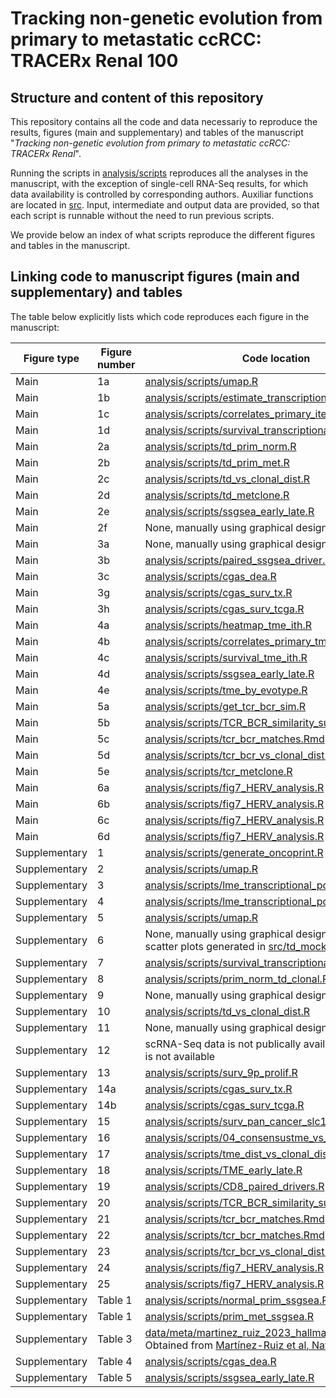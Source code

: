 # Tracking non-genetic evolution from primary to metastatic ccRCC: TRACERx Renal 100

## Structure and content of this repository

This repository contains all the code and data necessariy to reproduce the results, figures (main and supplementary) and tables of the manuscript "*Tracking non-genetic evolution from primary to metastatic ccRCC: TRACERx Renal*".

Running the scripts in [analysis/scripts](https://github.com/sanroman-24/tx100_rna_2024/tree/main/analysis/scripts) reproduces all the analyses in the manuscript, with the exception of single-cell RNA-Seq results, for which data availability is controlled by corresponding authors. Auxiliar functions are located in [src](https://github.com/sanroman-24/tx100_rna_2024/tree/main/src). Input, intermediate and output data are provided, so that each script is runnable without the need to run previous scripts. 

We provide below an index of what scripts reproduce the different figures and tables in the manuscript.

## Linking code to manuscript figures (main and supplementary) and tables

The table below explicitly lists which code reproduces each figure in the manuscript:

| Figure type   | Figure number  | Code location |
| ------------- | -------------- | --------------| 
| Main          | 1a              | [analysis/scripts/umap.R](https://github.com/sanroman-24/tx100_rna_2024/blob/main/analysis/scripts/umap.R)|
| Main          | 1b              | [analysis/scripts/estimate_transcriptional_ited.R](https://github.com/sanroman-24/tx100_rna_2024/blob/main/analysis/scripts/estimate_transcriptional_ited.R)|
| Main          | 1c              | [analysis/scripts/correlates_primary_ited.R](https://github.com/sanroman-24/tx100_rna_2024/blob/main/analysis/scripts/correlates_primary_ited.R)|
| Main          | 1d              | [analysis/scripts/survival_transcriptional_ited.R](https://github.com/sanroman-24/tx100_rna_2024/blob/main/analysis/scripts/survival_transcriptional_ited.R)|
| Main          | 2a              | [analysis/scripts/td_prim_norm.R](https://github.com/sanroman-24/tx100_rna_2024/blob/main/analysis/scripts/td_prim_norm.R)|
| Main          | 2b              | [analysis/scripts/td_prim_met.R](https://github.com/sanroman-24/tx100_rna_2024/blob/main/analysis/scripts/td_prim_met.R)|
| Main          | 2c              | [analysis/scripts/td_vs_clonal_dist.R](https://github.com/sanroman-24/tx100_rna_2024/blob/main/analysis/scripts/td_vs_clonal_dist.R)|
| Main          | 2d              | [analysis/scripts/td_metclone.R](https://github.com/sanroman-24/tx100_rna_2024/blob/main/analysis/scripts/td_metclone.R)|
| Main          | 2e              | [analysis/scripts/ssgsea_early_late.R](https://github.com/sanroman-24/tx100_rna_2024/blob/main/analysis/scripts/ssgsea_early_late.R)|
| Main          | 2f             | None, manually using graphical design software|
| Main          | 3a             | None, manually using graphical design software|
| Main          | 3b             | [analysis/scripts/paired_ssgsea_driver.R](https://github.com/sanroman-24/tx100_rna_2024/blob/main/analysis/scripts/paired_ssgsea_driver.R)|
| Main          | 3c             | [analysis/scripts/cgas_dea.R](https://github.com/sanroman-24/tx100_rna_2024/blob/main/analysis/scripts/cgas_dea.R)|
| Main          | 3g             | [analysis/scripts/cgas_surv_tx.R](https://github.com/sanroman-24/tx100_rna_2024/blob/main/analysis/scripts/cgas_surv_tx.R)|
| Main          | 3h             | [analysis/scripts/cgas_surv_tcga.R](https://github.com/sanroman-24/tx100_rna_2024/blob/main/analysis/scripts/cgas_surv_tcga.R)|
| Main          | 4a             | [analysis/scripts/heatmap_tme_ith.R](https://github.com/sanroman-24/tx100_rna_2024/blob/main/analysis/scripts/heatmap_tme_ith.R)|
| Main          | 4b             | [analysis/scripts/correlates_primary_tme_ith.R](https://github.com/sanroman-24/tx100_rna_2024/blob/main/analysis/scripts/correlates_primary_tme_ith.R)|
| Main          | 4c             | [analysis/scripts/survival_tme_ith.R](https://github.com/sanroman-24/tx100_rna_2024/blob/main/analysis/scripts/survival_tme_ith.R)|
| Main          | 4d             | [analysis/scripts/ssgsea_early_late.R](https://github.com/sanroman-24/tx100_rna_2024/blob/main/analysis/scripts/ssgsea_early_late.R)|
| Main          | 4e             | [analysis/scripts/tme_by_evotype.R](https://github.com/sanroman-24/tx100_rna_2024/blob/main/analysis/scripts/tme_by_evotype.R)|
| Main          | 5a             | [analysis/scripts/get_tcr_bcr_sim.R](https://github.com/sanroman-24/tx100_rna_2024/blob/main/analysis/scripts/get_tcr_bcr_sim.R)|
| Main          | 5b             | [analysis/scripts/TCR_BCR_similarity_survival.R](https://github.com/sanroman-24/tx100_rna_2024/blob/main/analysis/scripts/TCR_BCR_similarity_survival.R)|
| Main          | 5c             | [analysis/scripts/tcr_bcr_matches.Rmd](https://github.com/sanroman-24/tx100_rna_2024/blob/main/analysis/scripts/tcr_bcr_matches.Rmd)|
| Main          | 5d             | [analysis/scripts/tcr_bcr_vs_clonal_dist.R](https://github.com/sanroman-24/tx100_rna_2024/blob/main/analysis/scripts/tcr_bcr_vs_clonal_dist.R)|
| Main          | 5e             | [analysis/scripts/tcr_metclone.R](https://github.com/sanroman-24/tx100_rna_2024/blob/main/analysis/scripts/tcr_metclone.R)|
| Main          | 6a             | [analysis/scripts/fig7_HERV_analysis.R](https://github.com/sanroman-24/tx100_rna_2024/blob/main/analysis/scripts/fig7_HERV_analysis.R)|
| Main          | 6b             | [analysis/scripts/fig7_HERV_analysis.R](https://github.com/sanroman-24/tx100_rna_2024/blob/main/analysis/scripts/fig7_HERV_analysis.R)|
| Main          | 6c             | [analysis/scripts/fig7_HERV_analysis.R](https://github.com/sanroman-24/tx100_rna_2024/blob/main/analysis/scripts/fig7_HERV_analysis.R)|
| Main          | 6d             | [analysis/scripts/fig7_HERV_analysis.R](https://github.com/sanroman-24/tx100_rna_2024/blob/main/analysis/scripts/fig7_HERV_analysis.R)|
| Supplementary          | 1              | [analysis/scripts/generate_oncoprint.R](https://github.com/sanroman-24/tx100_rna_2024/blob/main/analysis/scripts/generate_oncoprint.R)|
| Supplementary          | 2             | [analysis/scripts/umap.R](https://github.com/sanroman-24/tx100_rna_2024/blob/main/analysis/scripts/umap.R)|
| Supplementary          | 3             | [analysis/scripts/lme_transcriptional_pc.R](https://github.com/sanroman-24/tx100_rna_2024/blob/main/analysis/scripts/lme_transcriptional_pc.R)|
| Supplementary          | 4             | [analysis/scripts/lme_transcriptional_pc.R](https://github.com/sanroman-24/tx100_rna_2024/blob/main/analysis/scripts/lme_transcriptional_pc.R)|
| Supplementary          | 5             | [analysis/scripts/umap.R](https://github.com/sanroman-24/tx100_rna_2024/blob/main/analysis/scripts/umap.R)|
| Supplementary          | 6             | None, manually using graphical design software. Mock scatter plots generated in [src/td_mock_example.R](https://github.com/sanroman-24/tx100_rna_2024/blob/main/src/td_mock_example.R)|
| Supplementary          | 7             | [analysis/scripts/survival_transcriptional_ited.R](https://github.com/sanroman-24/tx100_rna_2024/blob/main/analysis/scripts/survival_transcriptional_ited.R)|
| Supplementary          | 8             | [analysis/scripts/prim_norm_td_clonal.R](https://github.com/sanroman-24/tx100_rna_2024/blob/main/analysis/scripts/prim_norm_td_clonal.R)|
| Supplementary          | 9             | None, manually using graphical design software|
| Supplementary          | 10             | [analysis/scripts/td_vs_clonal_dist.R](https://github.com/sanroman-24/tx100_rna_2024/blob/main/analysis/scripts/td_vs_clonal_dist.R)|
| Supplementary          | 11             | None, manually using graphical design software|
| Supplementary          | 12             | scRNA-Seq data is not publically available, hence code is not available|
| Supplementary          | 13             | [analysis/scripts/surv_9p_prolif.R](https://github.com/sanroman-24/tx100_rna_2024/blob/main/analysis/scripts/surv_9p_prolif.R)|
| Supplementary          | 14a             | [analysis/scripts/cgas_surv_tx.R](https://github.com/sanroman-24/tx100_rna_2024/blob/main/analysis/scripts/cgas_surv_tx.R)|
| Supplementary          | 14b             | [analysis/scripts/cgas_surv_tcga.R](https://github.com/sanroman-24/tx100_rna_2024/blob/main/analysis/scripts/cgas_surv_tcga.R)|
| Supplementary          | 15             | [analysis/scripts/surv_pan_cancer_slc19a1.R](https://github.com/sanroman-24/tx100_rna_2024/blob/main/analysis/scripts/surv_pan_cancer_slc19a1.R)|
| Supplementary          | 16             | [analysis/scripts/04_consensustme_vs_histo.R](https://github.com/sanroman-24/tx100_rna_2024/blob/main/analysis/scripts/04_consensustme_vs_histo.R)|
| Supplementary          | 17             | [analysis/scripts/tme_dist_vs_clonal_dist.R](https://github.com/sanroman-24/tx100_rna_2024/blob/main/analysis/scripts/tme_dist_vs_clonal_dist.R)|
| Supplementary          | 18             | [analysis/scripts/TME_early_late.R](https://github.com/sanroman-24/tx100_rna_2024/blob/main/analysis/scripts/TME_early_late.R)|
| Supplementary          | 19             | [analysis/scripts/CD8_paired_drivers.R](https://github.com/sanroman-24/tx100_rna_2024/blob/main/analysis/scripts/CD8_paired_drivers.R)|
| Supplementary          | 20             | [analysis/scripts/TCR_BCR_similarity_survival.R](https://github.com/sanroman-24/tx100_rna_2024/blob/main/analysis/scripts/TCR_BCR_similarity_survival.R)|
| Supplementary          | 21             | [analysis/scripts/tcr_bcr_matches.Rmd](https://github.com/sanroman-24/tx100_rna_2024/blob/main/analysis/scripts/tcr_bcr_matches.Rmd)|
| Supplementary          | 22             | [analysis/scripts/tcr_bcr_matches.Rmd](https://github.com/sanroman-24/tx100_rna_2024/blob/main/analysis/scripts/tcr_bcr_matches.Rmd)|
| Supplementary          | 23             | [analysis/scripts/tcr_bcr_vs_clonal_dist.R](https://github.com/sanroman-24/tx100_rna_2024/blob/main/analysis/scripts/tcr_bcr_vs_clonal_dist.R)|
| Supplementary          | 24             | [analysis/scripts/fig7_HERV_analysis.R](https://github.com/sanroman-24/tx100_rna_2024/blob/main/analysis/scripts/fig7_HERV_analysis.R)|
| Supplementary          | 25             | [analysis/scripts/fig7_HERV_analysis.R](https://github.com/sanroman-24/tx100_rna_2024/blob/main/analysis/scripts/fig7_HERV_analysis.R)|
| Supplementary          | Table 1        | [analysis/scripts/normal_prim_ssgsea.R](https://github.com/sanroman-24/tx100_rna_2024/blob/main/analysis/scripts/normal_prim_ssgsea.R)|
| Supplementary          | Table 1        | [analysis/scripts/prim_met_ssgsea.R](https://github.com/sanroman-24/tx100_rna_2024/blob/main/analysis/scripts/prim_met_ssgsea.R)|
| Supplementary          | Table 3        | [data/meta/martinez_ruiz_2023_hallmark_gs_groups.txt](https://github.com/sanroman-24/tx100_rna_2024/blob/main/data/meta/martinez_ruiz_2023_hallmark_gs_groups.txt). Obtained from [Martínez-Ruiz et al, Nature 2023](https://www.nature.com/articles/s41586-023-05706-4#Sec8) |
| Supplementary          | Table 4        | [analysis/scripts/cgas_dea.R](https://github.com/sanroman-24/tx100_rna_2024/blob/main/analysis/scripts/cgas_dea.R)|
| Supplementary          | Table 5        | [analysis/scripts/ssgsea_early_late.R](https://github.com/sanroman-24/tx100_rna_2024/blob/main/analysis/scripts/ssgsea_early_late.R)|


